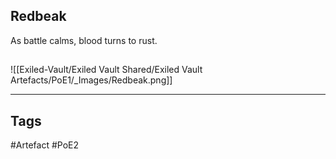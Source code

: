 ## Redbeak
As battle calms, blood turns to rust.
##
![[Exiled-Vault/Exiled Vault Shared/Exiled Vault Artefacts/PoE1/_Images/Redbeak.png]]

---
## Tags
#Artefact
#PoE2
